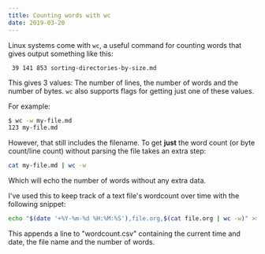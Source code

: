 ```yaml
---
title: Counting words with wc
date: 2019-03-20
---
```


Linux systems come with `wc`, a useful command for counting words that gives
output something like this:

```
 39 141 853 sorting-directories-by-size.md
```

This gives 3 values: The number of lines, the number of words and the number of
bytes. `wc` also supports flags for getting just one of these values.

For example:

```bash
$ wc -w my-file.md
123 my-file.md
```

However, that still includes the filename. To get **just** the word count (or
byte count/line count) without parsing the file takes an extra step:

```bash
cat my-file.md | wc -w
```

Which will echo the number of words without any extra data. 

I've used this to keep track of a text file's wordcount over time with the
following snippet:

```bash
echo "$(date '+%Y-%m-%d %H:%M:%S'),file.org,$(cat file.org | wc -w)" >> wordcount.csv
```

This appends a line to "wordcount.csv" containing the current time and date, the
file name and the number of words.
